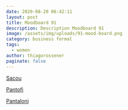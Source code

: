 ```yaml
---
date: 2020-08-20 06:42:11
layout: post
title: Moodboard 91
description: Description Moodboard 91
image: /assets/img/uploads/91-mood-board.png
category: business formal
tags:
  - women
author: thiagorossener
paginate: false
---
```

[Sacou](http://bit.do/fHFfJ)

[Pantofi](http://bit.do/fHFfN)

[Pantaloni](http://bit.do/fHFfR)
